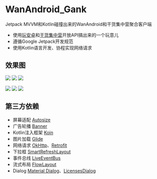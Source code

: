 # WanAndroid_Gank
Jetpack MVVM和Kotlin碰撞出来的WanAndroid和干货集中营聚合客户端

- 使用[玩安卓](https://www.wanandroid.com/)和[干货集中营](http://gank.io/)开放API搞出来的一个玩意儿
- 遵循Google Jetpack开发规范
- 使用Kotlin语言开发、协程实现网络请求

## 效果图

![](https://upload-images.jianshu.io/upload_images/15143432-5bfcdc7af971eeaf.png?imageMogr2/auto-orient/strip|imageView2/2/w/260/format/webp)  ![](https://upload-images.jianshu.io/upload_images/15143432-193f53aad0e86f78.png?imageMogr2/auto-orient/strip|imageView2/2/w/260/format/webp)  ![](https://upload-images.jianshu.io/upload_images/15143432-7baf327fad863bdb.png?imageMogr2/auto-orient/strip|imageView2/2/w/260/format/webp)

![](https://upload-images.jianshu.io/upload_images/15143432-d244295572bf442c.png?imageMogr2/auto-orient/strip|imageView2/2/w/260/format/webp)  ![](https://upload-images.jianshu.io/upload_images/15143432-a9cbc5b873b0c8b8.png?imageMogr2/auto-orient/strip|imageView2/2/w/260/format/webp)  ![](https://upload-images.jianshu.io/upload_images/15143432-50438d8354fa331a.png?imageMogr2/auto-orient/strip|imageView2/2/w/260/format/webp)

## 第三方依赖

- 屏幕适配 [Autosize](https://github.com/JessYanCoding/AndroidAutoSize)
- 广告轮播 [Banner](https://github.com/youth5201314/banner)
- Kotlin注入框架 [Koin](https://github.com/InsertKoinIO/koin)
- 图片加载 [Glide](https://github.com/bumptech/glide)
- 网络请求 [OkHttp](https://github.com/square/okhttp)、[Retrofit](https://github.com/square/retrofit)
- 下拉框 [SmartRefreshLayout](https://github.com/scwang90/SmartRefreshLayout)
- 事件总线 [LiveEventBus](https://github.com/JeremyLiao/LiveEventBus)
- 流式布局  [FlowLayout](https://github.com/nex3z/FlowLayout)
- Dialog  [Material Dialog](https://github.com/afollestad/material-dialogs)、[LicensesDialog](https://github.com/PSDev/LicensesDialog)

